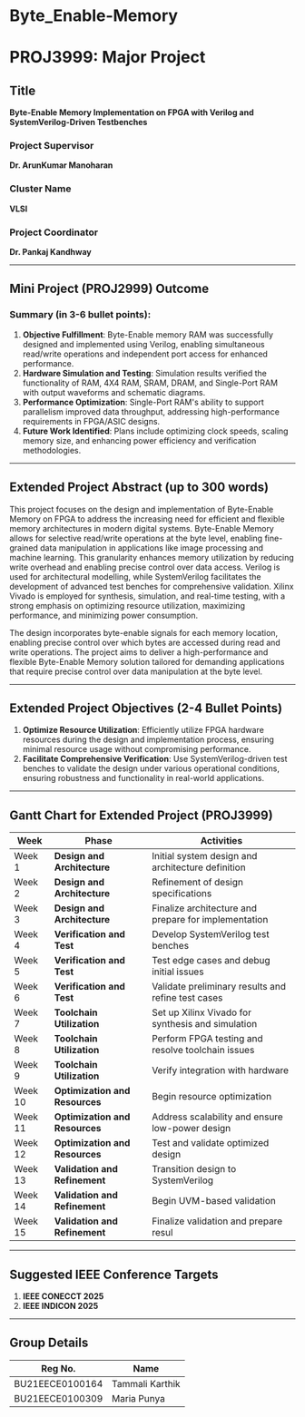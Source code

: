 # Byte_Enable-Memory
# PROJ3999: Major Project

## Title
**Byte-Enable Memory Implementation on FPGA with Verilog and SystemVerilog-Driven Testbenches**

### Project Supervisor
**Dr. ArunKumar Manoharan**

### Cluster Name
**VLSI**

### Project Coordinator
**Dr. Pankaj Kandhway**

---

## Mini Project (PROJ2999) Outcome
### Summary (in 3-6 bullet points):

1. **Objective Fulfillment**: Byte-Enable memory RAM was successfully designed and implemented using Verilog, enabling simultaneous read/write operations and independent port access for enhanced performance.
2. **Hardware Simulation and Testing**: Simulation results verified the functionality of RAM, 4X4 RAM, SRAM, DRAM, and Single-Port RAM with output waveforms and schematic diagrams.
3. **Performance Optimization**: Single-Port RAM's ability to support parallelism improved data throughput, addressing high-performance requirements in FPGA/ASIC designs.
4. **Future Work Identified**: Plans include optimizing clock speeds, scaling memory size, and enhancing power efficiency and verification methodologies.

---

## Extended Project Abstract (up to 300 words)

This project focuses on the design and implementation of Byte-Enable Memory on FPGA to address the increasing need for efficient and flexible memory architectures in modern digital systems. Byte-Enable Memory allows for selective read/write operations at the byte level, enabling fine-grained data manipulation in applications like image processing and machine learning. This granularity enhances memory utilization by reducing write overhead and enabling precise control over data access. Verilog is used for architectural modelling, while SystemVerilog facilitates the development of advanced test benches for comprehensive validation. Xilinx Vivado is employed for synthesis, simulation, and real-time testing, with a strong emphasis on optimizing resource utilization, maximizing performance, and minimizing power consumption.

The design incorporates byte-enable signals for each memory location, enabling precise control over which bytes are accessed during read and write operations. The project aims to deliver a high-performance and flexible Byte-Enable Memory solution tailored for demanding applications that require precise control over data manipulation at the byte level.

---

## Extended Project Objectives (2-4 Bullet Points)

1. **Optimize Resource Utilization**: Efficiently utilize FPGA hardware resources during the design and implementation process, ensuring minimal resource usage without compromising performance.
2. **Facilitate Comprehensive Verification**: Use SystemVerilog-driven test benches to validate the design under various operational conditions, ensuring robustness and functionality in real-world applications.

---

## Gantt Chart for Extended Project (PROJ3999)

| **Week** | **Phase**                     | **Activities**                                             |
|----------|--------------------------------|-----------------------------------------------------------|
| Week 1   | **Design and Architecture**   | Initial system design and architecture definition          |
| Week 2   | **Design and Architecture**   | Refinement of design specifications                        |
| Week 3   | **Design and Architecture**   | Finalize architecture and prepare for implementation       |
| Week 4   | **Verification and Test**     | Develop SystemVerilog test benches                        |
| Week 5   | **Verification and Test**     | Test edge cases and debug initial issues                  |
| Week 6   | **Verification and Test**     | Validate preliminary results and refine test cases        |
| Week 7   | **Toolchain Utilization**     | Set up Xilinx Vivado for synthesis and simulation          |
| Week 8   | **Toolchain Utilization**     | Perform FPGA testing and resolve toolchain issues         |
| Week 9   | **Toolchain Utilization**     | Verify integration with hardware                          |
| Week 10  | **Optimization and Resources**| Begin resource optimization                                |
| Week 11  | **Optimization and Resources**| Address scalability and ensure low-power design           |
| Week 12  | **Optimization and Resources**| Test and validate optimized design                        |
| Week 13  | **Validation and Refinement** | Transition design to SystemVerilog                        |
| Week 14  | **Validation and Refinement** | Begin UVM-based validation                                |
| Week 15  | **Validation and Refinement** | Finalize validation and prepare resul


---

## Suggested IEEE Conference Targets

1. **IEEE CONECCT 2025**
2. **IEEE INDICON 2025**

---

## Group Details

| Reg No.         | Name          |
|------------------|---------------|
| BU21EECE0100164 | Tammali Karthik |
| BU21EECE0100309 | Maria Punya    |


